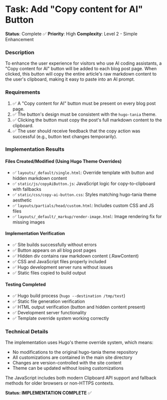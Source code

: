 # Task: Add "Copy content for AI" Button

**Status**: Complete ✅
**Priority**: High
**Complexity**: Level 2 - Simple Enhancement

### Description

To enhance the user experience for visitors who use AI coding assistants, a "Copy content for AI" button will be added to each blog post page. When clicked, this button will copy the entire article's raw markdown content to the user's clipboard, making it easy to paste into an AI prompt.

### Requirements

1.  ✅ A "Copy content for AI" button must be present on every blog post page.
2.  ✅ The button's design must be consistent with the `hugo-tania` theme.
3.  ✅ Clicking the button must copy the post's full markdown content to the clipboard.
4.  ✅ The user should receive feedback that the copy action was successful (e.g., button text changes temporarily).

### Implementation Results

#### Files Created/Modified (Using Hugo Theme Overrides)

- ✅ `layouts/_default/single.html`: Override template with button and hidden markdown content
- ✅ `static/js/copyAiButton.js`: JavaScript logic for copy-to-clipboard with fallbacks
- ✅ `static/css/copy-ai-button.css`: Styles matching hugo-tania theme aesthetic
- ✅ `layouts/partials/head/custom.html`: Includes custom CSS and JS files
- ✅ `layouts/_default/_markup/render-image.html`: Image rendering fix for missing images

#### Implementation Verification

- ✅ Site builds successfully without errors
- ✅ Button appears on all blog post pages
- ✅ Hidden div contains raw markdown content (.RawContent)
- ✅ CSS and JavaScript files properly included
- ✅ Hugo development server runs without issues
- ✅ Static files copied to build output

#### Testing Completed

- ✅ Hugo build process (`hugo --destination /tmp/test`)
- ✅ Static file generation verification
- ✅ HTML output verification (button and hidden content present)
- ✅ Development server functionality
- ✅ Template override system working correctly

### Technical Details

The implementation uses Hugo's theme override system, which means:

- No modifications to the original hugo-tania theme repository
- All customizations are contained in the main site directory
- Changes are version-controlled with the site content
- Theme can be updated without losing customizations

The JavaScript includes both modern Clipboard API support and fallback methods for older browsers or non-HTTPS contexts.

**Status: IMPLEMENTATION COMPLETE** ✅
